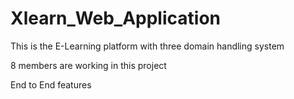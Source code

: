 # Xlearn_Web_Application

This is the E-Learning platform with three domain handling system

8 members are working in this project

End to End features
